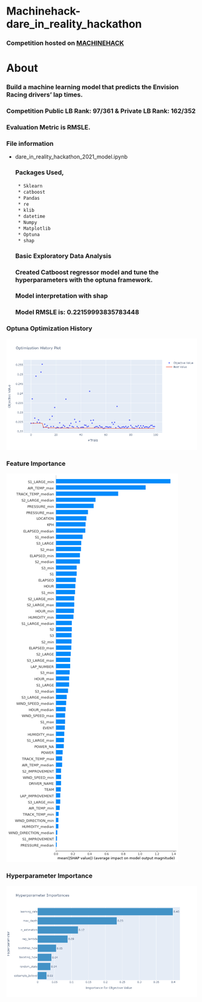 # Machinehack-dare_in_reality_hackathon

### Competition hosted on <a href="https://machinehack.com/hackathons/dare_in_reality_hackathon/overview"> MACHINEHACK </a>

# About

### Build a machine learning model that predicts the Envision Racing drivers’ lap times.

### Competition Public LB Rank: 97/361   & Private LB Rank: 162/352

### Evaluation Metric is RMSLE.

### File information

 * dare_in_reality_hackathon_2021_model.ipynb
    ### Packages Used,
        * Sklearn
        * catboost
        * Pandas
        * re
        * klib
        * datetime
        * Numpy
        * Matplotlib
        * Optuna
        * shap
        
     ### Basic Exploratory Data Analysis
     ### Created Catboost regressor model and tune the hyperparameters with the optuna framework.
     ### Model interpretation with shap
     ### Model RMSLE is: 0.22159993835783448

### Optuna Optimization History

![Alt text](https://github.com/hariprasath-v/Machinehack-dare_in_reality_hackathon/blob/AnalyticsVidhya-ML-DS-Competition/Optuna%20Optimization%20Plot.png)


### Feature Importance     

![Alt text](https://github.com/hariprasath-v/Machinehack-dare_in_reality_hackathon/blob/AnalyticsVidhya-ML-DS-Competition/Feature%20Importance.png)


### Hyperparameter Importance

![Alt text](https://github.com/hariprasath-v/Machinehack-dare_in_reality_hackathon/blob/AnalyticsVidhya-ML-DS-Competition/Hyperparameter%20Importance.png)
    

